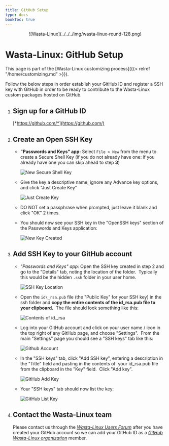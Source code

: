 ```yaml
---
title: GitHub Setup
type: docs
bookToc: true
---
```


<p align="center"> ![Wasta-Linux](../../../img/wasta-linux-round-128.png)

# Wasta-Linux: GitHub Setup

This page is part of the [Wasta-Linux customizing process]({{< relref "/home/customizing.md" >}}).

Follow the below steps in order establish your GitHub ID and register a
SSH key with GitHub in order to be ready to contribute to the
Wasta-Linux custom packages hosted on GitHub.

1. ## Sign up for a GitHub ID

    [*https://github.com/*](https://github.com/)

2. ## Create an Open SSH Key

    - **"Passwords and Keys" app:** Select ```File > New``` from the menu to create a Secure Shell Key (if you do not already have one: if you already have one you can skip ahead to step **3**)

        ![New Secure Shell Key](../../../img/home/customizing/github-setup/ssh1.png)

    - Give the key a descriptive name, ignore any Advance key options, and click "Just Create Key"

        ![Just Create Key](../../../img/home/customizing/github-setup/ssh2.png)

    - DO NOT set a passphrase when prompted, just leave it blank and click "OK" 2 times.

    - You should now see your SSH key in the "OpenSSH keys" section of the Passwords and Keys application:

        ![New Key Created](../../../img/home/customizing/github-setup/ssh3.png)

3. ## Add SSH Key to your GitHub account

    - *"Passwords and Keys" app:* Open the SSH key created in step 2 and go to the "Details" tab, noting the location of the folder.  Typically this would be the hidden ```.ssh``` folder in your user home.

        ![SSH Key Location](../../../img/home/customizing/github-setup/ssh4.png)

    - Open the ```id\_rsa.pub``` file (the "Public Key" for your SSH key) in the ssh folder and **copy the entire contents of the id\_rsa.pub file to your clipboard.**  The file should look something like this:

        ![Contents of id._rsa](../../../img/home/customizing/github-setup/ssh5.png)

    - Log into your GitHub account and click on your user name / icon in the top right of any GitHub page, and choose "Settings".  From the main "Settings" page you should see a "SSH keys" tab like this:

        ![Github Account](../../../img/home/customizing/github-setup/ssh6.png)

    - In the "SSH keys" tab, click "Add SSH key", entering a description in the "Title" field and pasting in the contents of  your id\_rsa.pub file from the clipboard in the "Key" field.  Click "Add key".

        ![GitHub Add Key](../../../img/home/customizing/github-setup/ssh7.png)

    - Your "SSH keys" tab should now list the key:

        ![GitHub List Key](../../../img/home/customizing/github-setup/ssh8.png)

4. ## Contact the Wasta-Linux team

    Please contact us through the [*Wasta-Linux Users
Forum*](https://groups.google.com/forum/#!forum/wasta-linux-users) after
you have created your GitHub account so we can add your GitHub ID as a
[*GitHub Wasta-Linux organization*](https://github.com/wasta-linux)
member.
